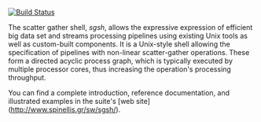 [![Build Status](https://travis-ci.org/dspinellis/sgsh.svg?branch=NG)](https://travis-ci.org/dspinellis/sgsh)

The scatter gather shell, *sgsh*, allows the expressive expression of efficient big data set and streams processing pipelines using existing Unix tools as well as custom-built components. It is a Unix-style shell allowing the specification of pipelines with non-linear scatter-gather operations. These form a directed acyclic process graph, which is typically executed by multiple processor cores, thus increasing the operation's processing throughput.

You can find a complete introduction, reference documentation,
and illustrated examples in the suite's
[web site] (http://www.spinellis.gr/sw/sgsh/).
